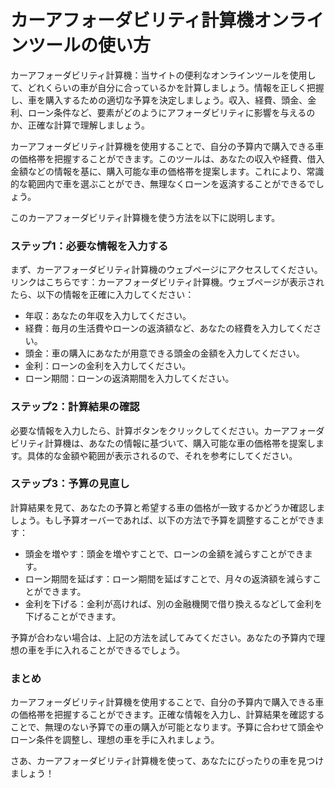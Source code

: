 カーアフォーダビリティ計算機オンラインツールの使い方
==========================

カーアフォーダビリティ計算機：当サイトの便利なオンラインツールを使用して、どれくらいの車が自分に合っているかを計算しましょう。情報を正しく把握し、車を購入するための適切な予算を決定しましょう。収入、経費、頭金、金利、ローン条件など、要素がどのようにアフォーダビリティに影響を与えるのか、正確な計算で理解しましょう。

カーアフォーダビリティ計算機を使用することで、自分の予算内で購入できる車の価格帯を把握することができます。このツールは、あなたの収入や経費、借入金額などの情報を基に、購入可能な車の価格帯を提案します。これにより、常識的な範囲内で車を選ぶことができ、無理なくローンを返済することができるでしょう。

このカーアフォーダビリティ計算機を使う方法を以下に説明します。

### ステップ1：必要な情報を入力する

まず、カーアフォーダビリティ計算機のウェブページにアクセスしてください。リンクはこちらです：カーアフォーダビリティ計算機。ウェブページが表示されたら、以下の情報を正確に入力してください：

- 年収：あなたの年収を入力してください。
- 経費：毎月の生活費やローンの返済額など、あなたの経費を入力してください。
- 頭金：車の購入にあなたが用意できる頭金の金額を入力してください。
- 金利：ローンの金利を入力してください。
- ローン期間：ローンの返済期間を入力してください。

### ステップ2：計算結果の確認

必要な情報を入力したら、計算ボタンをクリックしてください。カーアフォーダビリティ計算機は、あなたの情報に基づいて、購入可能な車の価格帯を提案します。具体的な金額や範囲が表示されるので、それを参考にしてください。

### ステップ3：予算の見直し

計算結果を見て、あなたの予算と希望する車の価格が一致するかどうか確認しましょう。もし予算オーバーであれば、以下の方法で予算を調整することができます：

- 頭金を増やす：頭金を増やすことで、ローンの金額を減らすことができます。
- ローン期間を延ばす：ローン期間を延ばすことで、月々の返済額を減らすことができます。
- 金利を下げる：金利が高ければ、別の金融機関で借り換えるなどして金利を下げることができます。

予算が合わない場合は、上記の方法を試してみてください。あなたの予算内で理想の車を手に入れることができるでしょう。

### まとめ

カーアフォーダビリティ計算機を使用することで、自分の予算内で購入できる車の価格帯を把握することができます。正確な情報を入力し、計算結果を確認することで、無理のない予算での車の購入が可能となります。予算に合わせて頭金やローン条件を調整し、理想の車を手に入れましょう。

さあ、カーアフォーダビリティ計算機を使って、あなたにぴったりの車を見つけましょう！